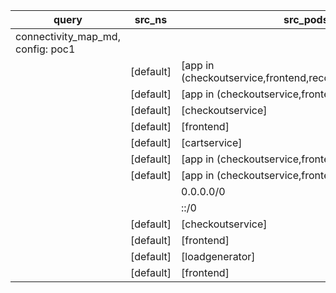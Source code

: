 |query|src_ns|src_pods|dst_ns|dst_pods|connection|
|---|---|---|---|---|---|
|connectivity_map_md, config: poc1||||||
||[default]|[app in (checkoutservice,frontend,recommendationservice)]|[default]|[productcatalogservice]|TCP 3550|
||[default]|[app in (checkoutservice,frontend)]|[default]|[shippingservice]|TCP 50051|
||[default]|[checkoutservice]|[default]|[paymentservice]|TCP 50051|
||[default]|[frontend]|[default]|[checkoutservice]|TCP 5050|
||[default]|[cartservice]|[default]|[redis-cart]|TCP 6379|
||[default]|[app in (checkoutservice,frontend)]|[default]|[currencyservice]|TCP 7000|
||[default]|[app in (checkoutservice,frontend)]|[default]|[cartservice]|TCP 7070|
|||0.0.0.0/0|[default]|[frontend]|TCP 8080|
|||::/0|[default]|[frontend]|TCP 8080|
||[default]|[checkoutservice]|[default]|[emailservice]|TCP 8080|
||[default]|[frontend]|[default]|[recommendationservice]|TCP 8080|
||[default]|[loadgenerator]|[default]|[frontend]|TCP 8080|
||[default]|[frontend]|[default]|[adservice]|TCP 9555|
